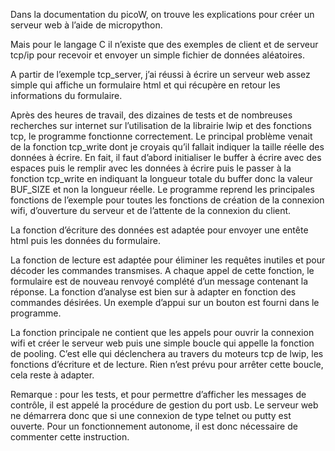 Dans la documentation du picoW, on trouve les explications pour créer un serveur web à l’aide de micropython.

Mais pour le langage C il n’existe que des exemples de client et de serveur tcp/ip pour recevoir et envoyer un simple fichier de données aléatoires.


A partir de l’exemple tcp_server, j’ai réussi à écrire un serveur web assez simple qui affiche un formulaire html et qui récupère en retour les informations du formulaire.


Après des heures de travail, des dizaines de tests et de nombreuses recherches sur internet sur l’utilisation de la librairie lwip et des fonctions tcp, le programme fonctionne correctement.
Le principal problème venait de la fonction tcp_write dont je croyais qu’il fallait indiquer la taille réelle des données à écrire. En fait, il faut d’abord initialiser le buffer à écrire avec des espaces puis le remplir avec les données à écrire puis le passer à la fonction tcp_write en indiquant la longueur totale du buffer donc la valeur BUF_SIZE et non la longueur réelle.
Le programme reprend les principales fonctions de l’exemple pour toutes les fonctions de création de la connexion wifi, d’ouverture du serveur et de l’attente de la connexion du client.


La fonction d’écriture des données est adaptée pour envoyer une entête html puis les données du formulaire.

La fonction de lecture est adaptée pour éliminer les requêtes inutiles et pour décoder les commandes transmises. A chaque appel de cette fonction, le formulaire est de nouveau renvoyé complété d’un message contenant la réponse. La fonction d’analyse est bien sur à adapter en fonction des commandes désirées. Un exemple d’appui sur un bouton est fourni dans le programme.


La fonction principale ne contient que les appels pour ouvrir la connexion wifi et créer le serveur web puis une simple boucle qui appelle la fonction de pooling. C’est elle qui déclenchera au travers du moteurs tcp de lwip, les fonctions d’écriture et de lecture. Rien n’est prévu pour arrêter cette boucle, cela reste à adapter.

Remarque : pour les tests, et pour permettre d’afficher les messages de contrôle, il est appelé la procédure de gestion du port usb. Le serveur web ne démarrera donc que si une connexion de type telnet ou putty est ouverte. Pour un fonctionnement autonome, il est donc nécessaire de commenter cette instruction.
